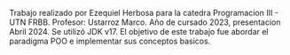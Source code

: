 Trabajo realizado por Ezequiel Herbosa para la catedra Programacion III - UTN FRBB. 
Profesor: Ustarroz Marco.
Año de cursado 2023, presentacion Abril 2024.
Se utilizó JDK v17.
El objetivo de este trabajo fue abordar el paradigma POO e implementar sus conceptos basicos.
